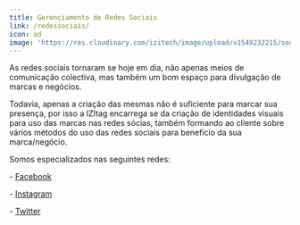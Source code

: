 ```yaml
---
title: Gerenciamento de Redes Sociais
link: /redessociais/
icon: ad
image: 'https://res.cloudinary.com/izitech/image/upload/v1549232215/socialmedia.svg'
---
```

As redes sociais tornaram se hoje em dia, não apenas meios de comunicação colectiva, mas também um bom espaço para divulgação de marcas e negócios.

Todavia, apenas a criação das mesmas não é suficiente para marcar sua presença, por isso a IZItag encarrega se da criação de identidades visuais para uso das marcas nas redes sócias, também formando ao cliente sobre vários métodos do uso das redes sociais para beneficio da sua marca/negócio.

Somos especializados nas seguintes redes:

\- [Facebook](https://facebook.com)

\- [Instagram](https://instagram.com)

\- [Twitter](https://twitter.com)
